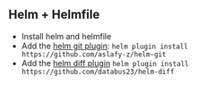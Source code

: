 ## Helm + Helmfile
- Install helm and helmfile
- Add the [helm git plugin](https://github.com/aslafy-z/helm-git): `helm plugin install https://github.com/aslafy-z/helm-git`
- Add the [helm diff plugin](https://github.com/databus23/helm-diff) `helm plugin install https://github.com/databus23/helm-diff`